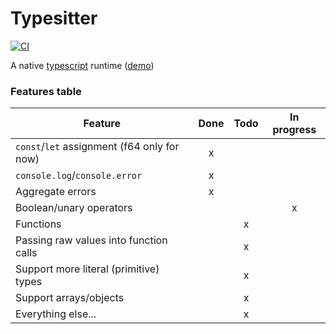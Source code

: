# Typesitter

[![CI](https://github.com/5c077m4n/typesitter/actions/workflows/ci.yaml/badge.svg)](https://github.com/5c077m4n/typesitter/actions/workflows/ci.yaml)

A native [typescript](https://www.typescriptlang.org/) runtime ([demo](https://5c077m4n.github.io/typesitter/))

### Features table

| Feature                                     | Done | Todo | In progress |
| ------------------------------------------- | :--: | :--: | :---------: |
| `const`/`let` assignment (f64 only for now) |  x   |      |             |
| `console.log`/`console.error`               |  x   |      |             |
| Aggregate errors                            |  x   |      |             |
| Boolean/unary operators                     |      |      |      x      |
| Functions                                   |      |  x   |             |
| Passing raw values into function calls      |      |  x   |             |
| Support more literal (primitive) types      |      |  x   |             |
| Support arrays/objects                      |      |  x   |             |
| Everything else...                          |      |  x   |             |
